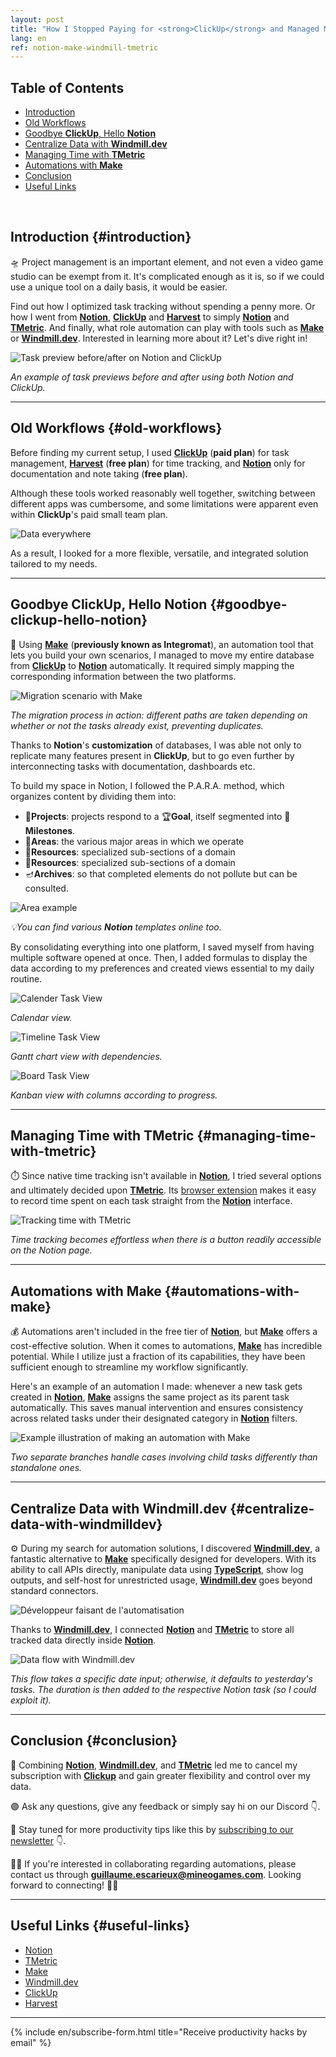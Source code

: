 ```yaml
---
layout: post
title: "How I Stopped Paying for <strong>ClickUp</strong> and Managed My Projects in <strong>Notion</strong>—For Free 😊"
lang: en
ref: notion-make-windmill-tmetric
---
```

<!-- table-of-contests -->

## Table of Contents

* [Introduction](#introduction)
* [Old Workflows](#old-workflows)
* [Goodbye **ClickUp**, Hello **Notion**](#goodbye-clickup-hello-notion)
* [Centralize Data with **Windmill.dev**](#centralize-data-with-windmilldev)
* [Managing Time with **TMetric**](#managing-time-with-tmetric)
* [Automations with **Make**](#automations-with-make)
* [Conclusion](#conclusion)
* [Useful Links](#useful-links)

<!-- table-of-contests -->
<br/>

## Introduction {#introduction}

🛸 Project management is an important element, and not even a video game studio can be exempt from it. It's complicated enough as it is, so if we could use a unique tool on a daily basis, it would be easier.    

Find out how I optimized task tracking without spending a penny more. Or how I went from **[Notion](https://affiliate.notion.so/ooivbv8j8mmc)**, **[ClickUp](http://clickup.com/teams/project-management)** and **[Harvest](http://try.hrv.st/3-126651)** to simply **[Notion](https://affiliate.notion.so/ooivbv8j8mmc)** and **[TMetric](https://tmetric.com)**. And finally, what role automation can play with tools such as **[Make](https://www.make.com/en/register?pc=mineogames)** or **[Windmill.dev](https://windmill.dev)**. Interested in learning more about it? Let's dive right in!


<img src="https://i.imgur.com/4BYy8DL.png" alt="Task preview before/after on Notion and ClickUp"  class="medium"/>

_An example of task previews before and after using both Notion and ClickUp._

---

## Old Workflows {#old-workflows}

Before finding my current setup, I used **[ClickUp](http://clickup.com/teams/project-management)** (**paid plan**) for task management, **[Harvest](http://try.hrv.st/3-126651)** (**free plan**) for time tracking, and **[Notion](https://affiliate.notion.so/ooivbv8j8mmc)** only for documentation and note taking (**free plan**). 

Although these tools worked reasonably well together, switching between different apps was cumbersome, and some limitations were apparent even within **ClickUp**'s paid small team plan. 

<img src="https://media1.tenor.com/m/IQ6Z-aPhr1wAAAAd/date-everywhere-data.gif" alt="Data everywhere"  class="small"/>

As a result, I looked for a more flexible, versatile, and integrated solution tailored to my needs.

---

## Goodbye ClickUp, Hello Notion {#goodbye-clickup-hello-notion}

👋 Using **[Make](https://www.make.com/en/register?pc=mineogames)** (**previously known as Integromat**), an automation tool that lets you build your own scenarios, I managed to move my entire database from **[ClickUp](http://clickup.com/teams/project-management)** to **[Notion](https://affiliate.notion.so/ooivbv8j8mmc)** automatically. It required simply mapping the corresponding information between the two platforms.

<img src="https://i.imgur.com/1zLgd1J.gif" alt="Migration scenario with Make"  class="large"/>

_The migration process in action: different paths are taken depending on whether or not the tasks already exist, preventing duplicates._

Thanks to **Notion**'s **customization** of databases, I was able not only to replicate many features present in **ClickUp**, but to go even further by interconnecting tasks with documentation, dashboards etc.

To build my space in Notion, I followed the P.A.R.A. method, which organizes content by dividing them into:
* 🚧**Projects**: projects respond to a 🏆**Goal**, itself segmented into 📍**Milestones**. 
* 🎨**Areas**: the various major areas in which we operate
* 📁**Resources**: specialized sub-sections of a domain
* 📁**Resources**: specialized sub-sections of a domain
* 🪔**Archives**: so that completed elements do not pollute but can be consulted. 

<img src="https://i.imgur.com/x61V3xL.png" alt="Area example"  class="small"/>

_💡You can find various **Notion** templates online too._

By consolidating everything into one platform, I saved myself from having multiple software opened at once. Then, I added formulas to display the data according to my preferences and created views essential to my daily routine.

<img src="https://i.imgur.com/MuBPJsX.png" alt="Calender Task View"  class="medium"/>

_Calendar view._

<img src="https://i.imgur.com/iuvPOTc.png" alt="Timeline Task View"  class="medium"/>

_Gantt chart view with dependencies._

<img src="https://i.imgur.com/6NdZy1P.png" alt="Board Task View"  class="medium"/>

_Kanban view with columns according to progress._

---

## Managing Time with TMetric {#managing-time-with-tmetric}

⏱️ Since native time tracking isn't available in **[Notion](https://affiliate.notion.so/ooivbv8j8mmc)**, I tried several options and ultimately decided upon **[TMetric](https://tmetric.com)**. Its [browser extension](https://tmetric.com/help/apps/browser-extension/how-to-install-browser-extension) makes it easy to record time spent on each task straight from the **[Notion](https://affiliate.notion.so/ooivbv8j8mmc)** interface.

<img src="https://i.imgur.com/1T31Buq.png" alt="Tracking time with TMetric"  class="medium"/>

_Time tracking becomes effortless when there is a button readily accessible on the Notion page._

---


## Automations with Make {#automations-with-make}

💰 Automations aren't included in the free tier of **[Notion](https://affiliate.notion.so/ooivbv8j8mmc)**, but **[Make](https://www.make.com/en/register?pc=mineogames)** offers a cost-effective solution. When it comes to automations, **[Make](https://www.make.com/en/register?pc=mineogames)** has incredible potential. While I utilize just a fraction of its capabilities, they have been sufficient enough to streamline my workflow significantly.

Here's an example of an automation I made: whenever a new task gets created in **[Notion](https://affiliate.notion.so/ooivbv8j8mmc)**, **[Make](https://www.make.com/en/register?pc=mineogames)** assigns the same project as its parent task automatically. This saves manual intervention and ensures consistency across related tasks under their designated category in **[Notion](https://affiliate.notion.so/ooivbv8j8mmc)** filters.

<img src="https://i.imgur.com/WNBXMnc.png" alt="Example illustration of making an automation with Make"  class="medium"/>

_Two separate branches handle cases involving child tasks differently than standalone ones._


---

## Centralize Data with Windmill.dev {#centralize-data-with-windmilldev}

⚙️ During my search for automation solutions, I discovered **[Windmill.dev](https://windmill.dev)**, a fantastic alternative to **[Make](https://www.make.com/en/register?pc=mineogames)** specifically designed for developers. With its ability to call APIs directly, manipulate data using **[TypeScript](https://www.typescriptlang.org/)**, show log outputs, and self-host for unrestricted usage, **[Windmill.dev](https://windmill.dev)** goes beyond standard connectors.

<img src="https://media0.giphy.com/media/qgQUggAC3Pfv687qPC/giphy.gif" alt="Développeur faisant de l'automatisation"  class="small"/>

Thanks to **[Windmill.dev](https://windmill.dev)**, I connected **[Notion](https://affiliate.notion.so/ooivbv8j8mmc)** and **[TMetric](https://tmetric.com)** to store all tracked data directly inside **[Notion](https://affiliate.notion.so/ooivbv8j8mmc)**.

<img src="https://i.imgur.com/s0YTioq.png" alt="Data flow with Windmill.dev"  class="small"/>

_This flow takes a specific date input; otherwise, it defaults to yesterday's tasks. The duration is then added to the respective Notion task (so I could exploit it)._

---

## Conclusion {#conclusion}

🌟 Combining **[Notion](https://affiliate.notion.so/ooivbv8j8mmc)**, **[Windmill.dev](https://windmill.dev)**, and **[TMetric](https://tmetric.com)** led me to cancel my subscription with **[Clickup](http://clickup.com/teams/project-management)** and gain greater flexibility and control over my data.

🟣 Ask any questions, give any feedback or simply say hi on our Discord 👇.

📧 Stay tuned for more productivity tips like this by [subscribing to our newsletter](https://mailchi.mp/8e056808ead5/mineo-games-newsletter) 👇.

🤝✨ If you're interested in collaborating regarding automations, please contact us through **[guillaume.escarieux@mineogames.com](mailto:guillaume.escarieux@mineogames.com)**. Looking forward to connecting! 🤝✨

---

## Useful Links {#useful-links}

* <a href="https://affiliate.notion.so/ooivbv8j8mmc">Notion</a>
* <a href="https://tmetric.com">TMetric</a>
* <a href="https://www.make.com/en/register?pc=mineogames">Make</a>
* <a href="https://windmill.dev">Windmill.dev</a>
* <a href="http://clickup.com/teams/project-management">ClickUp</a>
* <a href="http://try.hrv.st/3-126651" class="external">Harvest</a>

---

{% include en/subscribe-form.html title="Receive productivity hacks by email" %}